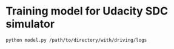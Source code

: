 # Training model for Udacity SDC simulator

```
python model.py /path/to/directory/with/driving/logs
```

